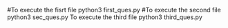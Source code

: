 #To execute the fisrt file
python3 first_ques.py
#To execute the second file
python3 sec_ques.py
To execute the third file
python3 third_ques.py
